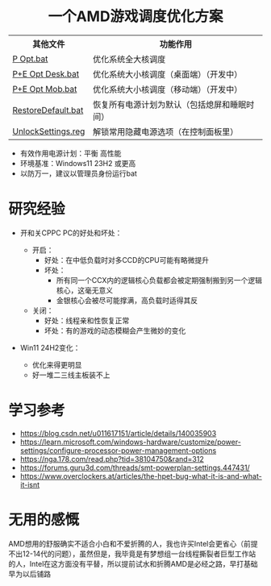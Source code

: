 <div align="center">

# 一个AMD游戏调度优化方案

</div>

<!-- ![](https://github.com/Yukiriri/win-amd-optimization/blob/main/res/effect_draw_table.png?raw=true) -->

<table>
  <tr>
    <th>其他文件</th>
    <th>功能作用</th>
  </tr>

  <tr><td><a href="https://github.com/Yukiriri/win-amd-optimization/blob/main/P Opt.bat">P Opt.bat</a></td><td>优化系统全大核调度</td></tr>
  <tr><td><a href="https://github.com/Yukiriri/win-amd-optimization/blob/main/P+E Opt Desk.bat">P+E Opt Desk.bat</a></td><td>优化系统大小核调度（桌面端）（开发中）</td></tr>
  <tr><td><a href="https://github.com/Yukiriri/win-amd-optimization/blob/main/P+E Opt Mob.bat">P+E Opt Mob.bat</a></td><td>优化系统大小核调度（移动端）（开发中）</td></tr>
  <tr><td><a href="https://github.com/Yukiriri/win-amd-optimization/blob/main/RestoreDefault.bat">RestoreDefault.bat</a></td><td>恢复所有电源计划为默认（包括熄屏和睡眠时间）</td></tr>
  <tr><td><a href="https://github.com/Yukiriri/win-amd-optimization/blob/main/UnlockSettings.reg">UnlockSettings.reg</a></td><td>解锁常用隐藏电源选项（在控制面板里）</td></tr>
</table>

- 有效作用电源计划：平衡 高性能
- 环境基准：Windows11 23H2 或更高
- 以防万一，建议以管理员身份运行bat

# 研究经验

- 开和关CPPC PC的好处和坏处：
  - 开启：
    - 好处：在中低负载时对多CCD的CPU可能有略微提升
    - 坏处：
      - 所有同一个CCX内的逻辑核心负载都会被定期强制搬到另一个逻辑核心，这毫无意义
      - 金银核心会被尽可能撑满，高负载时适得其反
  - 关闭：
    - 好处：线程亲和性恢复正常
    - 坏处：有的游戏的动态模糊会产生微妙的变化

- Win11 24H2变化：
  - 优化来得更明显
  - 好一堆二三线主板装不上

# 学习参考

- <a href="https://blog.csdn.net/u011617151/article/details/140035903">https://blog.csdn.net/u011617151/article/details/140035903</a>
- <a href="https://learn.microsoft.com/windows-hardware/customize/power-settings/configure-processor-power-management-options">https://learn.microsoft.com/windows-hardware/customize/power-settings/configure-processor-power-management-options</a>
- <a href="https://nga.178.com/read.php?tid=38104750&rand=312">https://nga.178.com/read.php?tid=38104750&rand=312</a>
- <a href="https://forums.guru3d.com/threads/smt-powerplan-settings.447431/">https://forums.guru3d.com/threads/smt-powerplan-settings.447431/</a>
- <a href="https://www.overclockers.at/articles/the-hpet-bug-what-it-is-and-what-it-isnt/">https://www.overclockers.at/articles/the-hpet-bug-what-it-is-and-what-it-isnt</a>

# 无用的感慨

AMD想用的舒服确实不适合小白和不爱折腾的人，我也许买Intel会更省心（前提不出12-14代的问题），虽然但是，我毕竟是有梦想组一台线程撕裂者巨型工作站的人，Intel在这方面没有平替，所以提前试水和折腾AMD是必经之路，早打基础早为以后铺路
